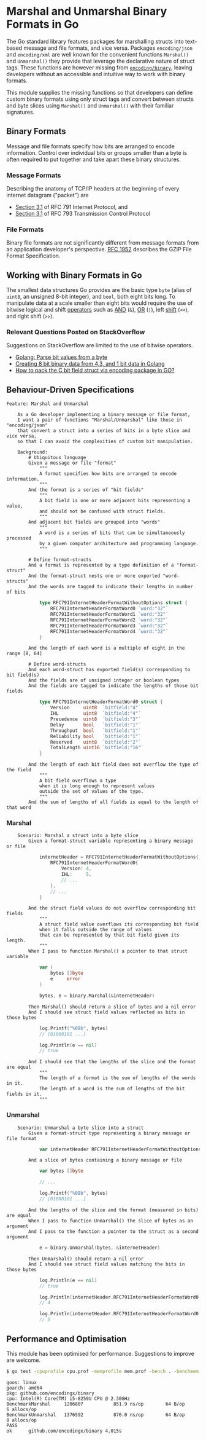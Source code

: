 # Marshal and Unmarshal Binary Formats in Go
The Go standard library features packages for marshalling structs
into text-based message and file formats, and vice versa.
Packages `encoding/json` and `encoding/xml` are well known
for the convenient functions `Marshal()` and `Unmarshal()` they provide
that leverage the declarative nature of struct tags.
These functions are however missing from
[`encoding/binary`](https://pkg.go.dev/encoding/binary),
leaving developers without an accessible and intuitive way
to work with binary formats.

This module supplies the missing functions
so that developers can define custom binary formats using only struct tags and
convert between structs and byte slices
using `Marshal()` and `Unmarshal()` with their familiar signatures.

## Binary Formats
Message and file formats specify how bits are arranged to encode information.
Control over individual bits or groups smaller than a byte is often required
to put together and take apart these binary structures.

### Message Formats
Describing the anatomy of TCP/IP headers
at the beginning of every internet datagram ("packet")
are
* [Section 3.1](https://datatracker.ietf.org/doc/html/rfc791#section-3.1)
of RFC 791 Internet Protocol, and
* [Section 3.1](https://datatracker.ietf.org/doc/html/rfc793#section-3.1)
of RFC 793 Transmission Control Protocol

### File Formats
Binary file formats are not significantly different from message formats
from an application developer's perspective.
[RFC 1952](https://datatracker.ietf.org/doc/html/rfc1952#section-2)
describes the GZIP File Format Specification.

## Working with Binary Formats in Go
The smallest data structures Go provides are
the basic type `byte` (alias of `uint8`, an unsigned 8-bit integer), and `bool`,
both eight bits long.
To manipulate data at a scale smaller than eight bits
would require the use of bitwise logical and shift [operators](https://go.dev/ref/spec#Arithmetic_operators) such as
[AND](https://en.wikipedia.org/wiki/Bitwise_operation#AND) (`&`),
[OR](https://en.wikipedia.org/wiki/Bitwise_operation#OR) (`|`),
left [shift](https://en.wikipedia.org/wiki/Bitwise_operation#Bit_shifts) (`<<`),
and right shift (`>>`).

### Relevant Questions Posted on StackOverflow
Suggestions on StackOverflow are limited to the use of bitwise operators.

* [Golang: Parse bit values from a byte](https://stackoverflow.com/questions/54809254/golang-parse-bit-values-from-a-byte)
* [Creating 8 bit binary data from 4,3, and 1 bit data in Golang](https://stackoverflow.com/questions/61885659/creating-8-bit-binary-data-from-4-3-and-1-bit-data-in-golang)
* [How to pack the C bit field struct via encoding package in GO?](https://stackoverflow.com/questions/60180827/how-to-pack-the-c-bit-field-struct-via-encoding-package-in-go)

## Behaviour-Driven Specifications
```gherkin
Feature: Marshal and Unmarshal

    As a Go developer implementing a binary message or file format,
    I want a pair of functions "Marshal/Unmarshal" like those in "encoding/json"
    that convert a struct into a series of bits in a byte slice and vice versa,
    so that I can avoid the complexities of custom bit manipulation.

    Background:
        # Ubiquitous language
        Given a message or file "format"
            """
            A format specifies how bits are arranged to encode information.
            """
        And the format is a series of "bit fields"
            """
            A bit field is one or more adjacent bits representing a value,
            and should not be confused with struct fields.
            """
        And adjacent bit fields are grouped into "words"
            """
            A word is a series of bits that can be simultaneously processed
            by a given computer architecture and programming language.
            """

        # Define format-structs
        And a format is represented by a type definition of a "format-struct"
        And the format-struct nests one or more exported "word-structs"
        And the words are tagged to indicate their lengths in number of bits
```
```go
            type RFC791InternetHeaderFormatWithoutOptions struct {
                RFC791InternetHeaderFormatWord0 `word:"32"`
                RFC791InternetHeaderFormatWord1 `word:"32"`
                RFC791InternetHeaderFormatWord2 `word:"32"`
                RFC791InternetHeaderFormatWord3 `word:"32"`
                RFC791InternetHeaderFormatWord4 `word:"32"`
            }
```
```gherkin
        And the length of each word is a multiple of eight in the range [8, 64]

        # Define word-structs
        And each word-struct has exported field(s) corresponding to bit field(s)
        And the fields are of unsigned integer or boolean types
        And the fields are tagged to indicate the lengths of those bit fields
```
```go
            type RFC791InternetHeaderFormatWord0 struct {
                Version     uint8  `bitfield:"4"`
                IHL         uint8  `bitfield:"4"`
                Precedence  uint8  `bitfield:"3"`
                Delay       bool   `bitfield:"1"`
                Throughput  bool   `bitfield:"1"`
                Reliability bool   `bitfield:"1"`
                Reserved    uint8  `bitfield:"2"`
                TotalLength uint16 `bitfield:"16"`
            }
```
```gherkin
        And the length of each bit field does not overflow the type of the field
            """
            A bit field overflows a type
            when it is long enough to represent values
            outside the set of values of the type.
            """
        And the sum of lengths of all fields is equal to the length of that word
```

### Marshal
```gherkin
    Scenario: Marshal a struct into a byte slice
        Given a format-struct variable representing a binary message or file
```
```go
            internetHeader = RFC791InternetHeaderFormatWithoutOptions{
                RFC791InternetHeaderFormatWord0{
                    Version: 4,
                    IHL:     5,
                    // ...
                },
                // ...
            }
```
```gherkin
        And the struct field values do not overflow corresponding bit fields
            """
            A struct field value overflows its corresponding bit field
            when it falls outside the range of values
            that can be represented by that bit field given its length.
            """
        When I pass to function Marshal() a pointer to that struct variable
```
```go
            var (
                bytes []byte
                e     error
            )

            bytes, e = binary.Marshal(&internetHeader)
```
```gherkin
        Then Marshal() should return a slice of bytes and a nil error
        And I should see struct field values reflected as bits in those bytes
```
```go
            log.Printf("%08b", bytes)
            // [01000101 ...]

            log.Println(e == nil)
            // true
```
```gherkin
        And I should see that the lengths of the slice and the format are equal
            """
            The length of a format is the sum of lengths of the words in it.
            The length of a word is the sum of lengths of the bit fields in it.
            """
```

### Unmarshal
```gherkin
    Scenario: Unmarshal a byte slice into a struct
        Given a format-struct type representing a binary message or file format
```
```go
            var internetHeader RFC791InternetHeaderFormatWithoutOptions
```
```gherkin
        And a slice of bytes containing a binary message or file
```
```go
            var bytes []byte

            // ...

            log.Printf("%08b", bytes)
            // [01000101 ...]
```
```gherkin
        And the lengths of the slice and the format (measured in bits) are equal
        When I pass to function Unmarshal() the slice of bytes as an argument
        And I pass to the function a pointer to the struct as a second argument
```
```go
            e = binary.Unmarshal(bytes, &internetHeader)
```
```gherkin
        Then Unmarshal() should return a nil error
        And I should see struct field values matching the bits in those bytes
```
```go
            log.Println(e == nil)
            // true

            log.Println(internetHeader.RFC791InternetHeaderFormatWord0.Version)
            // 4

            log.Println(internetHeader.RFC791InternetHeaderFormatWord0.IHL)
            // 5
```

## Performance and Optimisation
This module has been optimised for performance.
Suggestions to improve are welcome.

```bash
$ go test -cpuprofile cpu.prof -memprofile mem.prof -bench . -benchmem
```
```
goos: linux
goarch: amd64
pkg: github.com/encodingx/binary
cpu: Intel(R) Core(TM) i5-8259U CPU @ 2.30GHz
BenchmarkMarshal   	 1206807	       851.9 ns/op	      64 B/op	       6 allocs/op
BenchmarkUnmarshal 	 1376592	       876.0 ns/op	      64 B/op	       8 allocs/op
PASS
ok  	github.com/encodingx/binary	4.015s
```
